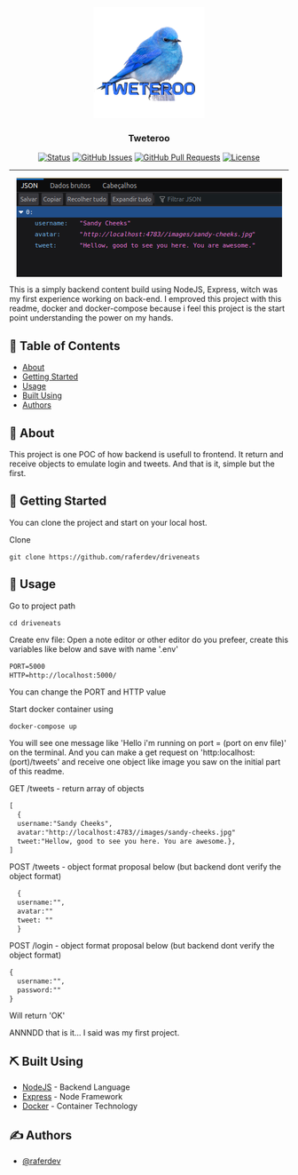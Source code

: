<p align="center">
  <a href="https://raferdev.github.io/driveneats/">
 <img width=200px height=200px src="./readme.png" alt="Project logo"></a>
</p>

<h3 align="center">Tweteroo</h3>

<div align="center">

[![Status](https://img.shields.io/badge/status-closed-red.svg)]()
[![GitHub Issues](https://img.shields.io/github/issues/raferdev/globo.com.svg)](https://github.com//raferdev/globo.com/issues)
[![GitHub Pull Requests](https://img.shields.io/github/issues-pr/kylelobo/The-Documentation-Compendium.svg)](https://github.com/raferdev/globo.com/pulls)
[![License](https://img.shields.io/badge/license-MIT-blue.svg)](/LICENSE)

</div>

---
<div align="center">
<img align="center" src="./readme-banner.png">
</div>

<p align="center"> 

This is a simply backend content build using NodeJS, Express, witch was my first experience working on back-end. I emproved this project with this readme, docker and docker-compose because i feel this project is the start point understanding the power on my hands.

</p>

## 📝 Table of Contents

- [About](#about)
- [Getting Started](#getting_started)
- [Usage](#usage)
- [Built Using](#built_using)
- [Authors](#authors)

## 🧐 About <a name = "about"></a>

This project is one POC of how backend is usefull to frontend. It return and receive objects to emulate login and tweets. And that is it, simple but the first.
## 🏁 Getting Started <a name = "getting_started"></a>

You can clone the project and start on your local host.

Clone

 ```
 git clone https://github.com/raferdev/driveneats
 ```

## 🎈 Usage <a name="usage"></a>

Go to project path 
```
cd driveneats
```
Create env file: Open a note editor or other editor do you prefeer, create this variables like below and save with name '.env'
```
PORT=5000
HTTP=http://localhost:5000/
```
You can change the PORT and HTTP value

Start docker container using 
```
docker-compose up
```
You will see one message like 'Hello i'm running on port = (port on env file)' on the terminal. And you can make a get request on 'http:localhost:(port)/tweets' and receive one object like image you saw on the initial part of this readme.

GET /tweets - return array of objects

```
[
  {
  username:"Sandy Cheeks",
  avatar:"http://localhost:4783//images/sandy-cheeks.jpg"
  tweet:"Hellow, good to see you here. You are awesome.},
]
```

POST /tweets - object format proposal below (but backend dont verify the object format)
```
  {
  username:"",
  avatar:""
  tweet: ""
  }
```
POST /login - object format proposal below (but backend dont verify the object format)
```
{
  username:"",
  password:""
}
```
Will return 'OK'

ANNNDD that is it... I said was my first project.

## ⛏️ Built Using <a name = "built_using"></a>

- [NodeJS](https://nodejs.org/en/docs/) - Backend Language
- [Express](https://expressjs.com/pt-br/) - Node Framework
- [Docker](https://www.docker.com/) - Container Technology

## ✍️ Authors <a name = "authors"></a>

- [@raferdev](https://github.com/raferdev)
